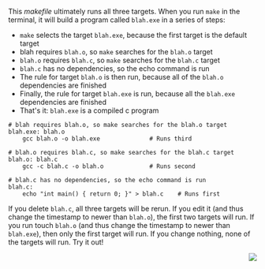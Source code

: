 This _makefile_ ultimately runs all three targets. When you run `make` in the terminal, it will build a program called `blah.exe` in a series of steps:

- `make` selects the target `blah.exe`, because the first target is the default target
- blah requires `blah.o`, so `make` searches for the `blah.o` target
- `blah.o` requires `blah.c`, so `make` searches for the `blah.c` target
- `blah.c` has no dependencies, so the echo command is run
- The rule for target `blah.o` is then run, because all of the `blah.o` dependencies are finished
- Finally, the rule for target `blah.exe` is run, because all the `blah.exe` dependencies are finished
- That's it: `blah.exe` is a compiled c program

```make
# blah requires blah.o, so make searches for the blah.o target
blah.exe: blah.o
	gcc blah.o -o blah.exe				# Runs third

# blah.o requires blah.c, so make searches for the blah.c target
blah.o: blah.c
	gcc -c blah.c -o blah.o				# Runs second

# blah.c has no dependencies, so the echo command is run
blah.c:
	echo "int main() { return 0; }" > blah.c	# Runs first
```

If you delete `blah.c`, all three targets will be rerun. If you edit it (and thus change the timestamp to newer than `blah.o`), the first two targets will run. If you run touch `blah.o` (and thus change the timestamp to newer than `blah.exe`), then only the first target will run. If you change nothing, none of the targets will run. Try it out!

<div align="right">
  <a href="https://github.com/AmrElsayyad/makefile-tutorial/tree/main/EX004%20-%20Make%20clean">
  	<img src="https://img.shields.io/badge/Next-EX004: Make clean-blue.svg">
  </a>
</div>
